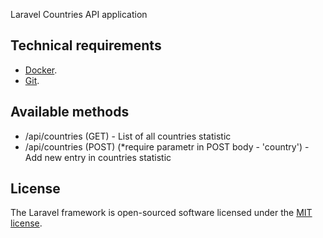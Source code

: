 Laravel Countries API application

## Technical requirements

- [Docker](https://www.docker.com/get-started).
- [Git](https://git-scm.com/).

## Available methods

- /api/countries (GET) - List of all countries statistic 
- /api/countries (POST) (*require parametr in POST body - 'country') - Add new entry in countries statistic

## License

The Laravel framework is open-sourced software licensed under the [MIT license](https://opensource.org/licenses/MIT).
